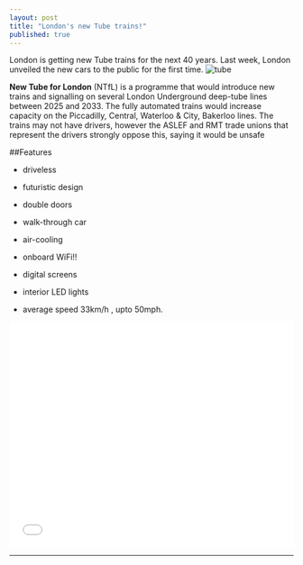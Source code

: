 ```yaml
---
layout: post
title: "London's new Tube trains!"
published: true
---
```


London is getting new Tube trains for the next 40 years. Last week, London unveiled the new cars to the public for the first time.
![tube](https://lh3.googleusercontent.com/-WQtUXrSrlC4/VDtsPgeyi4I/AAAAAAAAALA/VKxWxCAblTg/w918-h550-no/tubedesign.jpg)

<b>New Tube for London</b> (NTfL) is a programme that would introduce new trains and signalling on several London Underground deep-tube lines between 2025 and 2033. The fully automated trains would increase capacity on the Piccadilly, Central, Waterloo & City, Bakerloo lines. The trains may not have drivers, however the ASLEF and RMT trade unions that represent the drivers strongly oppose this, saying it would be unsafe


##Features

* driveless

* futuristic design

* double doors 
 
* walk-through car
 
* air-cooling

* onboard WiFi!!

* digital screens

* interior LED lights

* average speed 33km/h , upto 50mph.








<iframe width="100%" height="400" src="//www.youtube.com/embed/Z3Q0FZUKHkY" frameborder="0" allowfullscreen></iframe>

----------------